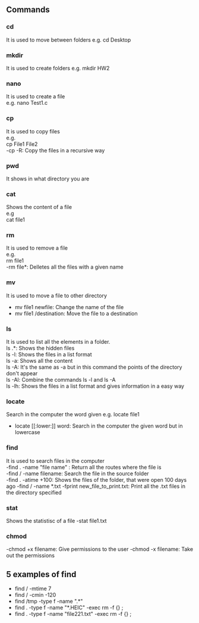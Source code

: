 ## Commands
### cd
It is used to move between folders
e.g. 
cd Desktop

### mkdir
It is used to create folders
e.g. 
mkdir HW2

### nano  
It is used to create a file  
e.g. 
nano Test1.c  

### cp  
It is used to copy files  
e.g.  
cp File1 File2  
-cp -R: Copy the files in a recursive way  

### pwd  
It shows in what directory you are  

### cat  
Shows the content of a file  
e.g  
cat file1  

### rm  
It is used to remove a file  
e.g.  
rm file1  
-rm file*: Delletes all the files with a given name  

### mv  
It is used to move a file to other directory  
- mv file1 newfile: Change the name of the file  
- mv file1 /destination: Move the file to a destination  

### ls  
It is used to list all the elements in a folder.  
ls .*: Shows the hidden files  
ls -l: Shows the files in a list format  
ls -a: Shows all the content  
ls -A: It's the same as -a but in this command the points of the directory don't appear  
ls -Al: Combine the commands ls -l and ls -A  
ls -lh: Shows the files in a list format and gives information in a easy way  

### locate
Search in the computer the word given
e.g.
locate file1
- locate [[:lower:]] word: Search in the computer the given word but in lowercase

### find
It is used to search files in the computer  
-find . -name "file name" : Return all the routes where the file is  
-find / -name filename: Search the file in the source folder  
-find . -atime +100: Shows the files of the folder, that were open 100 days ago
-find / -name *.txt -fprint new_file_to_print.txt: Print all the .txt files in the directory specified  

### stat
Shows the statistisc of a file
-stat file1.txt 

### chmod
-chmod +x filename: Give permissions to the user
-chmod -x filename: Take out the permissions


## 5 examples of find
- find / -mtime 7
- find / -cmin -120
- find /tmp -type f -name ".*"
- find . -type f -name "*.HEIC" -exec rm -f {} \;
- find . -type f -name "file221.txt" -exec rm -f {} \;
